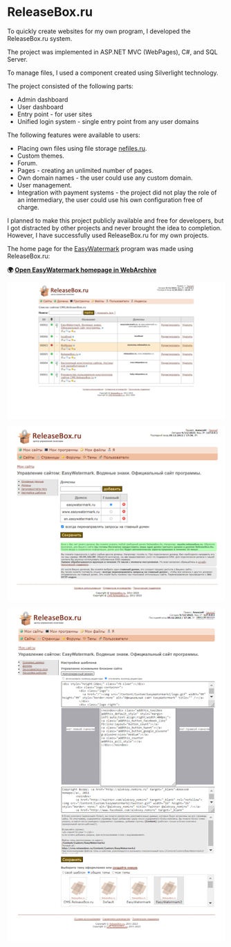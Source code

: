 # ReleaseBox.ru

To quickly create websites for my own program, I developed the ReleaseBox.ru system.

The project was implemented in ASP.NET MVC (WebPages), C#, and SQL Server.

To manage files, I used a component created using Silverlight technology.

The project consisted of the following parts:

* Admin dashboard
* User dashboard
* Entry point - for user sites
* Unified login system - single entry point from any user domains

The following features were available to users:

* Placing own files using file storage [nefiles.ru](nefiles.md).
* Custom themes.
* Forum.
* Pages - creating an unlimited number of pages.
* Own domain names - the user could use any custom domain.
* User management.
* Integration with payment systems - the project did not play the role of an intermediary, the user could use his own configuration free of charge.

I planned to make this project publicly available and free for developers, but I got distracted by other projects and never brought the idea to completion.
However, I have successfully used ReleaseBox.ru for my own projects.

The home page for the [EasyWatermark](easywatermark.md) program was made using ReleaseBox.ru:

**:earth_africa: [Open EasyWatermark homepage in WebArchive](https://web.archive.org/web/20121213175615/http://easywatermark.ru/)**

![ReleaseBox.ru: Admin - Siltes](releasebox_admin_sites.png)

![ReleaseBox.ru: Site - Domains](releasebox_cabinet_domains.png)

![ReleaseBox.ru: Custom Template](releasebox_cabinet_template.png)
